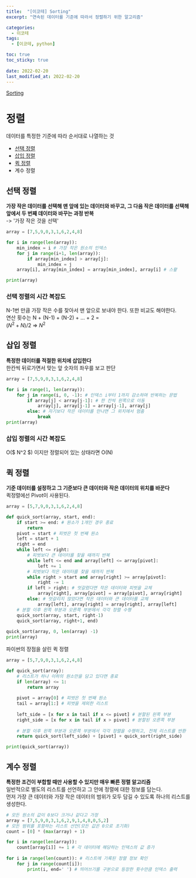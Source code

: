 ```yaml
---
title:  "[이코테] Sorting"
excerpt: "연속된 데이터를 기준에 따라서 정렬하기 위한 알고리즘"

categories:
  - 이코테
tags:
  - [이코테, python]

toc: true
toc_sticky: true
 
date: 2022-02-20
last_modified_at: 2022-02-20
---
```

[Sorting](https://github.com/SteveArseneLee/Algorithm-Summary/tree/main/Sorting)
# 정렬
데이터를 특정한 기준에 따라 순서대로 나열하는 것  
- [선택 정렬](#선택-정렬)
- [삽입 정렬](#삽입-정렬)
- [퀵 정렬](#퀵-정렬)
- 계수 정렬


## 선택 정렬
**가장 작은 데이터를 선택해 맨 앞에 있는 데이터와 바꾸고, 그 다음 작은 데이터를 선택해 앞에서 두 번째 데이터와 바꾸는 과정 반복**  
-> '가장 작은 것을 선택'  

```python
array = [7,5,9,0,3,1,6,2,4,8]

for i in range(len(array)):
    min_index = i # 가장 작은 원소의 인덱스
    for j in range(i+1, len(array)):
        if array[min_index] > array[j]:
            min_index = j
    array[i], array[min_index] = array[min_index], array[i] # 스왚

print(array)
```  

### 선택 정렬의 시간 복잡도
N-1번 만큼 가장 작은 수를 찾아서 맨 앞으로 보내야 한다. 또한 비교도 해야한다.  
연산 횟수는 N + (N-1) + (N-2) + ... + 2 =   
$(N^2 + N)/2$ => $N^2$


## 삽입 정렬
**특정한 데이터를 적절한 위치에 삽입한다**  
한칸씩 뒤로가면서 맞는 앞 숫자의 좌우를 보고 판단  

```python
array = [7,5,9,0,3,1,6,2,4,8]

for i in range(1, len(array)):
    for j in range(i, 0, -1): # 인덱스 i부터 1까지 감소하며 반복하는 문법
        if array[j] < array[j-1]: # 한 칸씩 왼쪽으로 이동
            array[j], array[j-1] = array[j-1], array[j]
        else: # 자기보다 작은 데이터를 만나면 그 위치에서 멈춤
            break
print(array)
```

### 삽입 정렬의 시간 복잡도
O($ N^2 $) 이지만 정렬되어 있는 상태라면 O(N)


## 퀵 정렬
**기준 데이터를 설정하고 그 기준보다 큰 데이터와 작은 데이터의 위치를 바꾼다**  
퀵정렬에선 Pivot이 사용된다.  

```python
array = [5,7,9,0,3,1,6,2,4,8]

def quick_sort(array, start, end):
    if start >= end: # 원소가 1개인 경우 종료
        return
    pivot = start # 피벗은 첫 번째 원소
    left = start + 1
    right = end
    while left <= right:
        # 피벗보다 큰 데이터를 찾을 때까지 반복
        while left <= end and array[left] <= array[pivot]:
            left += 1
        # 피벗보다 작은 데이터를 찾을 때까지 반복
        while right > start and array[right] >= array[pivot]:
            right -= 1
        if left > right: # 엇갈렸다면 작은 데이터와 피벗을 교체
            array[right], array[pivot] = array[pivot], array[right]
        else: # 엇갈리지 않았다면 작은 데이터와 큰 데이터를 교체
            array[left], array[right] = array[right], array[left]
    # 분할 이후 왼쪽 부분과 오른쪽 부분에서 각각 정렬 수행
    quick_sort(array, start, right-1)
    quick_sort(array, right+1, end)
    
quick_sort(array, 0, len(array) -1)
print(array)
```

파이썬의 장점을 살린 퀵 정렬  
```py
array = [5,7,9,0,3,1,6,2,4,8]

def quick_sort(array):
    # 리스트가 하나 이하의 원소만을 담고 있다면 종료
    if len(array) <= 1:
        return array
    
    pivot = array[0] # 피벗은 첫 번째 원소
    tail = array[1:] # 피벗을 제외한 리스트
    
    left_side = [x for x in tail if x <= pivot] # 분할된 왼쪽 부분
    right_side = [x for x in tail if x > pivot] # 분할된 오른쪽 부분
    
    # 분할 이후 왼쪽 부분과 오른쪽 부분에서 각각 정렬을 수행하고, 전체 리스트를 반환
    return quick_sort(left_side) + [pivot] + quick_sort(right_side)

print(quick_sort(array))
```


## 계수 정렬
**특정한 조건이 부합할 때만 사용할 수 있지만 매우 빠른 정렬 알고리즘**  
일반적으로 별도의 리스트를 선언하고 그 안에 정렬에 대한 정보를 담는다.  
먼저 가장 큰 데이터와 가장 작은 데이터의 범위가 모두 담길 수 있도록 하나의 리스트를 생성한다.  
```py
# 모든 원소의 값이 0보다 크거나 같다고 가정
array = [7,5,9,0,3,1,6,2,9,1,4,8,0,5,2]
# 모든 범위를 포함하는 리스트 선언(모든 값은 0으로 초기화)
count = [0] * (max(array) + 1)

for i in range(len(array)):
    count[array[i]] += 1 # 각 데이터에 해당하는 인덱스의 값 증가
    
for i in range(len(count)): # 리스트에 기록된 정렬 정보 확인
    for j in range(count[i]):
        print(i, end=' ') # 띄어쓰기를 구분으로 등장한 횟수만큼 인덱스 출력
```

